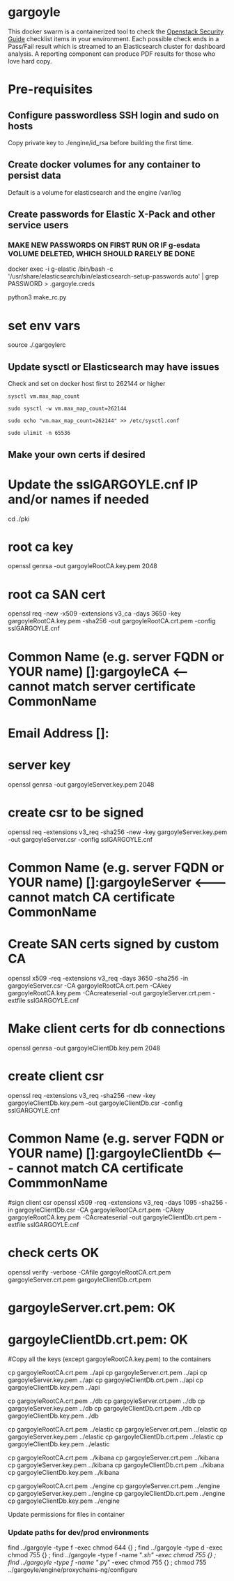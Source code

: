 # gargoyle

This docker swarm is a containerized tool to check the [Openstack Security Guide](https://docs.openstack.org/security-guide/) checklist items in your environment.
Each possible check ends in a Pass/Fail result which is streamed to an Elasticsearch cluster for dashboard analysis. A reporting component
can produce PDF results for those who love hard copy.

# Pre-requisites

## Configure passwordless SSH login and sudo on hosts

Copy private key to ./engine/id_rsa before building the first time.

## Create docker volumes for any container to persist data

Default is a volume for elasticsearch and the engine /var/log

## Create passwords for Elastic X-Pack and other service users

### MAKE NEW PASSWORDS ON FIRST RUN OR IF g-esdata VOLUME DELETED, WHICH SHOULD RARELY BE DONE
docker exec -i g-elastic /bin/bash -c '/usr/share/elasticsearch/bin/elasticsearch-setup-passwords auto' | grep PASSWORD > .gargoyle.creds

python3 make_rc.py

# set env vars

source ./.gargoylerc



## Update sysctl or Elasticsearch may have issues

Check and set on docker host first to 262144 or higher

`sysctl vm.max_map_count`

`sudo sysctl -w vm.max_map_count=262144`

`sudo echo "vm.max_map_count=262144" >> /etc/sysctl.conf`

`sudo ulimit -n 65536`


## Make your own certs if desired


# Update the sslGARGOYLE.cnf IP and/or names if needed

cd ./pki

# root ca key
openssl genrsa -out gargoyleRootCA.key.pem 2048

# root ca SAN cert
openssl req -new -x509 -extensions v3_ca -days 3650 -key gargoyleRootCA.key.pem -sha256 -out gargoyleRootCA.crt.pem -config sslGARGOYLE.cnf

# Common Name (e.g. server FQDN or YOUR name) []:gargoyleCA   <-- cannot match server certificate CommonName
# Email Address []:

# server key
openssl genrsa -out gargoyleServer.key.pem 2048

# create csr to be signed
openssl req -extensions v3_req -sha256 -new -key gargoyleServer.key.pem -out gargoyleServer.csr -config sslGARGOYLE.cnf

# Common Name (e.g. server FQDN or YOUR name) []:gargoyleServer   <--- cannot match CA certificate CommonName

# Create SAN certs signed by custom CA
openssl x509 -req -extensions v3_req -days 3650 -sha256 -in gargoyleServer.csr -CA gargoyleRootCA.crt.pem -CAkey gargoyleRootCA.key.pem -CAcreateserial -out gargoyleServer.crt.pem -extfile sslGARGOYLE.cnf

# Make client certs for db connections
openssl genrsa -out gargoyleClientDb.key.pem 2048

# create client csr
openssl req -extensions v3_req -sha256 -new -key gargoyleClientDb.key.pem -out gargoyleClientDb.csr -config sslGARGOYLE.cnf

# Common Name (e.g. server FQDN or YOUR name) []:gargoyleClientDb  <--- cannot match CA certificate CommmonName

#sign client csr
openssl x509 -req -extensions v3_req -days 1095 -sha256 -in gargoyleClientDb.csr -CA gargoyleRootCA.crt.pem -CAkey gargoyleRootCA.key.pem -CAcreateserial -out gargoyleClientDb.crt.pem -extfile sslGARGOYLE.cnf

# check certs OK
openssl verify -verbose -CAfile gargoyleRootCA.crt.pem gargoyleServer.crt.pem gargoyleClientDb.crt.pem
# gargoyleServer.crt.pem: OK
# gargoyleClientDb.crt.pem: OK

#Copy all the keys (except gargoyleRootCA.key.pem) to the containers

cp gargoyleRootCA.crt.pem ../api
cp gargoyleServer.crt.pem ../api
cp gargoyleServer.key.pem ../api
cp gargoyleClientDb.crt.pem ../api
cp gargoyleClientDb.key.pem ../api

cp gargoyleRootCA.crt.pem ../db
cp gargoyleServer.crt.pem ../db
cp gargoyleServer.key.pem ../db
cp gargoyleClientDb.crt.pem ../db
cp gargoyleClientDb.key.pem ../db

cp gargoyleRootCA.crt.pem ../elastic
cp gargoyleServer.crt.pem ../elastic
cp gargoyleServer.key.pem ../elastic
cp gargoyleClientDb.crt.pem ../elastic
cp gargoyleClientDb.key.pem ../elastic

cp gargoyleRootCA.crt.pem ../kibana
cp gargoyleServer.crt.pem ../kibana
cp gargoyleServer.key.pem ../kibana
cp gargoyleClientDb.crt.pem ../kibana
cp gargoyleClientDb.key.pem ../kibana

cp gargoyleRootCA.crt.pem ../engine
cp gargoyleServer.crt.pem ../engine
cp gargoyleServer.key.pem ../engine
cp gargoyleClientDb.crt.pem ../engine
cp gargoyleClientDb.key.pem ../engine

Update permissions for files in container

### Update paths for dev/prod environments

find ../gargoyle -type f -exec chmod 644 {} \;
find ../gargoyle -type d -exec chmod 755 {} \;
find ../gargoyle -type f -name "*.sh" -exec chmod 755 {} \;
find ../gargoyle -type f -name "*.py" -exec chmod 755 {} \;
chmod 755 ../gargoyle/engine/proxychains-ng/configure


